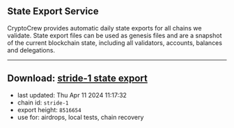 ## State Export Service
CryptoCrew provides automatic daily state exports for all chains we validate. State export files can be used as genesis files and are a snapshot of the current blockchain state, including all validators, accounts, balances and delegations.

---
**Download: [stride-1 state export](https://dl-eu2.ccvalidators.com/SERVICE/stride/stride-1_export_8516654.json)**
---

- last updated: Thu Apr 11 2024 11:17:32
- chain id: `stride-1`
- export height: `8516654`
- use for: airdrops, local tests, chain recovery
